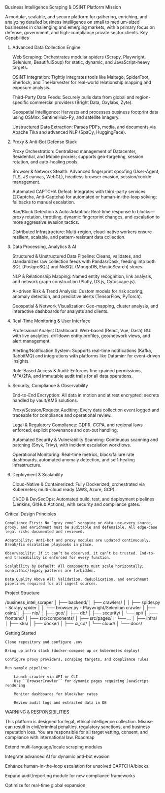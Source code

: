 Business Intelligence Scraping & OSINT Platform
Mission

A modular, scalable, and secure platform for gathering, enriching, and analyzing detailed business intelligence on small to medium-sized businesses in challenging and emerging markets, with a primary focus on defense, government, and high-compliance private sector clients.
Key Capabilities
1. Advanced Data Collection Engine

    Web Scraping: Orchestrates modular spiders (Scrapy, Playwright, Selenium, BeautifulSoup) for static, dynamic, and JavaScript-heavy targets.

    OSINT Integration: Tightly integrates tools like Maltego, SpiderFoot, Sherlock, and TheHarvester for real-world relationship mapping and exposure analysis.

    Third-Party Data Feeds: Securely pulls data from global and region-specific commercial providers (Bright Data, Oxylabs, Zyte).

    Geospatial Intelligence: Harvests and processes business footprint data using OSMnx, SentinelHub-Py, and satellite imagery.

    Unstructured Data Extraction: Parses PDFs, media, and documents via Apache Tika and advanced NLP (SpaCy, HuggingFace).

2. Proxy & Anti-Bot Defense Stack

    Proxy Orchestration: Centralized management of Datacenter, Residential, and Mobile proxies; supports geo-targeting, session rotation, and auto-healing pools.

    Browser & Network Stealth: Advanced fingerprint spoofing (User-Agent, TLS, JS canvas, WebGL), headless browser evasion, session/cookie management.

    Automated CAPTCHA Defeat: Integrates with third-party services (2Captcha, Anti-Captcha) for automated or human-in-the-loop solving; fallbacks to manual escalation.

    Ban/Block Detection & Auto-Adaption: Real-time response to blocks—proxy rotation, throttling, dynamic fingerprint changes, and escalation to more aggressive evasion tactics.

    Distributed Infrastructure: Multi-region, cloud-native workers ensure resilient, scalable, and pattern-resistant data collection.

3. Data Processing, Analytics & AI

    Structured & Unstructured Data Pipeline: Cleans, validates, and standardizes raw collection feeds with Pandas/Dask, feeding into both SQL (PostgreSQL) and NoSQL (MongoDB, ElasticSearch) stores.

    NLP & Relationship Mapping: Named entity recognition, link analysis, and network graph construction (Plotly, D3.js, Cytoscape.js).

    AI-driven Risk & Trend Analysis: Custom models for risk scoring, anomaly detection, and predictive alerts (TensorFlow, PyTorch).

    Geospatial & Network Visualization: Geo-mapping, cluster analysis, and interactive dashboards for analysts and clients.

4. Real-Time Monitoring & User Interface

    Professional Analyst Dashboard: Web-based (React, Vue, Dash) GUI with live analytics, drilldown entity profiles, geo/network views, and alert management.

    Alerting/Notification System: Supports real-time notifications (Kafka, RabbitMQ) and integrations with platforms like Dataminr for event-driven insights.

    Role-Based Access & Audit: Enforces fine-grained permissions, MFA/2FA, and immutable audit trails for all data operations.

5. Security, Compliance & Observability

    End-to-End Encryption: All data in motion and at rest encrypted; secrets handled by vault/KMS solutions.

    Proxy/Session/Request Auditing: Every data collection event logged and traceable for compliance and operational review.

    Legal & Regulatory Compliance: GDPR, CCPA, and regional laws enforced; explicit provenance and opt-out handling.

    Automated Security & Vulnerability Scanning: Continuous scanning and patching (Snyk, Trivy), with incident escalation workflows.

    Operational Monitoring: Real-time metrics, block/failure rate dashboards, automated anomaly detection, and self-healing infrastructure.

6. Deployment & Scalability

    Cloud-Native & Containerized: Fully Dockerized, orchestrated via Kubernetes; multi-cloud ready (AWS, Azure, GCP).

    CI/CD & DevSecOps: Automated build, test, and deployment pipelines (Jenkins, GitHub Actions), with security and compliance gates.

Critical Design Principles

    Compliance First: No “gray zone” scraping or data use—every source, proxy, and enrichment must be auditable and defensible. All edge-case legal risks documented and reviewed.

    Adaptability: Anti-bot and proxy modules are updated continuously. Break/fix escalation playbooks in place.

    Observability: If it can’t be observed, it can’t be trusted. End-to-end traceability is enforced for every function.

    Scalability by Default: All components must scale horizontally; monolithic/legacy patterns are forbidden.

    Data Quality Above All: Validation, deduplication, and enrichment pipelines required for all ingest sources.

Project Structure

/business_intel_scraper
│
├── backend/
│   ├── crawlers/
│   │   ├── spider.py  - Scrapy spider
│   │   └── browser.py - Playwright/Selenium crawler
│   ├── osint/
│   ├── nlp/
│   ├── geo/
│   ├── db/
│   ├── security/
│   └── api/
│
├── frontend/
│   ├── src/components/
│   ├── src/pages/
│   └── ...
│
├── infra/
│   ├── k8s/
│   ├── docker/
│   ├── ci_cd/
│   └── cloud/
│
└── docs/

Getting Started

    Clone repository and configure .env

    Bring up infra stack (docker-compose up or kubernetes deploy)

    Configure proxy providers, scraping targets, and compliance rules

    Run sample pipeline:

        Launch crawler via API or CLI
        Use ``BrowserCrawler`` for dynamic pages requiring JavaScript rendering

        Monitor dashboards for block/ban rates

        Review audit logs and extracted data in DB

WARNING & RESPONSIBILITIES

This platform is designed for legal, ethical intelligence collection. Misuse can result in civil/criminal penalties, regulatory sanctions, and business reputation loss.
You are responsible for all target vetting, consent, and compliance with international law.
Roadmap

Extend multi-language/locale scraping modules

Integrate advanced AI for dynamic anti-bot evasion

Enhance human-in-the-loop escalation for unsolved CAPTCHA/blocks

Expand audit/reporting module for new compliance frameworks

Optimize for real-time global expansion
